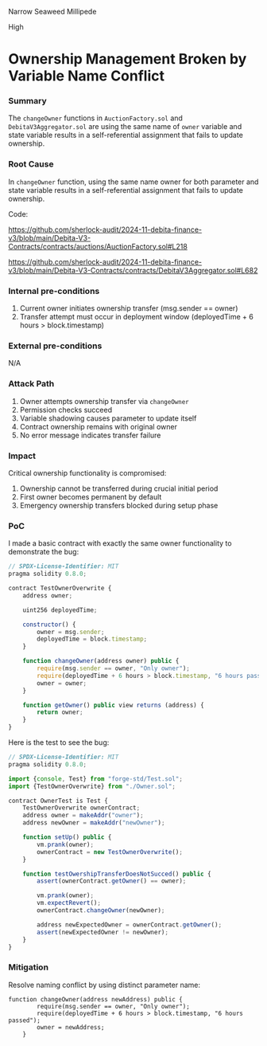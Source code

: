 Narrow Seaweed Millipede

High

# Ownership Management Broken by Variable Name Conflict

### Summary

The `changeOwner` functions in `AuctionFactory.sol` and `DebitaV3Aggregator.sol` are using the same name of `owner` variable and state variable results in a self-referential assignment that fails to update ownership.

### Root Cause

In `changeOwner` function, using the same name owner for both parameter and state variable results in a self-referential assignment that fails to update ownership.

Code:

https://github.com/sherlock-audit/2024-11-debita-finance-v3/blob/main/Debita-V3-Contracts/contracts/auctions/AuctionFactory.sol#L218

https://github.com/sherlock-audit/2024-11-debita-finance-v3/blob/main/Debita-V3-Contracts/contracts/DebitaV3Aggregator.sol#L682

### Internal pre-conditions

1. Current owner initiates ownership transfer (msg.sender == owner)
2. Transfer attempt must occur in deployment window (deployedTime + 6 hours > block.timestamp)

### External pre-conditions

N/A

### Attack Path

1. Owner attempts ownership transfer via `changeOwner`
2. Permission checks succeed
3. Variable shadowing causes parameter to update itself
4. Contract ownership remains with original owner
5. No error message indicates transfer failure

### Impact

Critical ownership functionality is compromised:

1. Ownership cannot be transferred during crucial initial period
2. First owner becomes permanent by default
3. Emergency ownership transfers blocked during setup phase

### PoC

I made a basic contract with exactly the same owner functionality to demonstrate the bug:

```javascript
// SPDX-License-Identifier: MIT
pragma solidity 0.8.0;

contract TestOwnerOverwrite {
    address owner;

    uint256 deployedTime;

    constructor() {
        owner = msg.sender;
        deployedTime = block.timestamp;
    }

    function changeOwner(address owner) public {
        require(msg.sender == owner, "Only owner");
        require(deployedTime + 6 hours > block.timestamp, "6 hours passed");
        owner = owner;
    }

    function getOwner() public view returns (address) {
        return owner;
    }
}
```

Here is the test to see the bug:

```javascript
// SPDX-License-Identifier: MIT
pragma solidity 0.8.0;

import {console, Test} from "forge-std/Test.sol";
import {TestOwnerOverwrite} from "./Owner.sol";

contract OwnerTest is Test {
    TestOwnerOverwrite ownerContract;
    address owner = makeAddr("owner");
    address newOwner = makeAddr("newOwner");

    function setUp() public {
        vm.prank(owner);
        ownerContract = new TestOwnerOverwrite();
    }

    function testOwershipTransferDoesNotSucced() public {
        assert(ownerContract.getOwner() == owner);

        vm.prank(owner);
        vm.expectRevert();
        ownerContract.changeOwner(newOwner);

        address newExpectedOwner = ownerContract.getOwner();
        assert(newExpectedOwner != newOwner);
    }
}
```

### Mitigation

Resolve naming conflict by using distinct parameter name:

```solidity
function changeOwner(address newAddress) public {
        require(msg.sender == owner, "Only owner");
        require(deployedTime + 6 hours > block.timestamp, "6 hours passed");
        owner = newAddress;
    }
```
